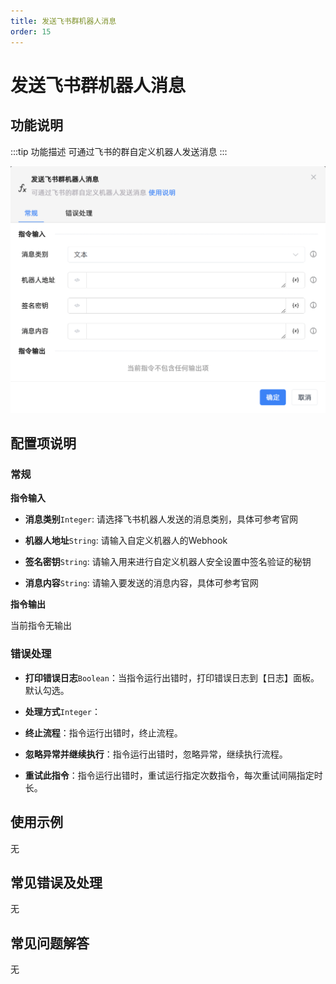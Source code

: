 ```yaml
---
title: 发送飞书群机器人消息
order: 15
---
```


# 发送飞书群机器人消息

## 功能说明

:::tip 功能描述
可通过飞书的群自定义机器人发送消息
:::

![发送飞书群机器人消息](../../../assets/发送飞书群机器人消息_command.png)

## 配置项说明

### 常规

**指令输入**

- **消息类别**`Integer`: 请选择飞书机器人发送的消息类别，具体可参考官网

- **机器人地址**`String`: 请输入自定义机器人的Webhook

- **签名密钥**`String`: 请输入用来进行自定义机器人安全设置中签名验证的秘钥

- **消息内容**`String`: 请输入要发送的消息内容，具体可参考官网


**指令输出**

当前指令无输出

### 错误处理

- **打印错误日志**`Boolean`：当指令运行出错时，打印错误日志到【日志】面板。默认勾选。

- **处理方式**`Integer`：

 - **终止流程**：指令运行出错时，终止流程。

 - **忽略异常并继续执行**：指令运行出错时，忽略异常，继续执行流程。

 - **重试此指令**：指令运行出错时，重试运行指定次数指令，每次重试间隔指定时长。

## 使用示例
无

## 常见错误及处理

无

## 常见问题解答

无

